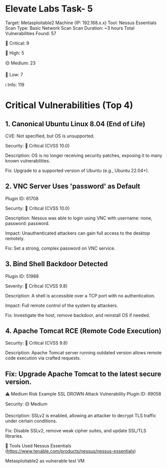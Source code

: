 # Elevate Labs Task- 5
Target: Metasploitable2 Machine (IP: 192.168.x.x)
Tool: Nessus Essentials
Scan Type: Basic Network Scan
Scan Duration: ~3 hours
Total Vulnerabilities Found: 57

🔴 Critical: 9

🔺 High: 5

🟡 Medium: 23

🔵 Low: 7

ℹ️ Info: 119

# Critical Vulnerabilities (Top 4)
## 1. Canonical Ubuntu Linux 8.04 (End of Life)
CVE: Not specified, but OS is unsupported.

Security: 🔴 Critical (CVSS 10.0)

Description: OS is no longer receiving security patches, exposing it to many known vulnerabilities.

Fix: Upgrade to a supported version of Ubuntu (e.g., Ubuntu 22.04+).

## 2. VNC Server Uses 'password' as Default
Plugin ID: 61708

Security: 🔴 Critical (CVSS 10.0)

Description: Nessus was able to login using VNC with username: none, password: password.

Impact: Unauthenticated attackers can gain full access to the desktop remotely.

Fix: Set a strong, complex password on VNC service.

## 3. Bind Shell Backdoor Detected
Plugin ID: 51988

Severity: 🔴 Critical (CVSS 9.8)

Description: A shell is accessible over a TCP port with no authentication.

Impact: Full remote control of the system by attackers.

Fix: Investigate the host, remove backdoor, and reinstall OS if needed.

## 4. Apache Tomcat RCE (Remote Code Execution)
Security: 🔴 Critical (CVSS 9.8)

Description: Apache Tomcat server running outdated version allows remote code execution via crafted requests.

## Fix: Upgrade Apache Tomcat to the latest secure version.

⚠️ Medium Risk Example
SSL DROWN Attack Vulnerability
Plugin ID: 89058

Security: 🟡 Medium

Description: SSLv2 is enabled, allowing an attacker to decrypt TLS traffic under certain conditions.

Fix: Disable SSLv2, remove weak cipher suites, and update SSL/TLS libraries.


🧰 Tools Used
Nessus Essentials (https://www.tenable.com/products/nessus/nessus-essentials)

Metasploitable2 as vulnerable test VM

